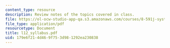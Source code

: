 ```yaml
---
content_type: resource
description: Review notes of the topics covered in class.
file: https://ol-ocw-studio-app-qa.s3.amazonaws.com/courses/8-591j-systems-biology-fall-2004/179e6f214d469f753d981292ea230838_l12_syllabus.pdf
file_type: application/pdf
resourcetype: Document
title: l12_syllabus.pdf
uid: 179e6f21-4d46-9f75-3d98-1292ea230838
---
```

